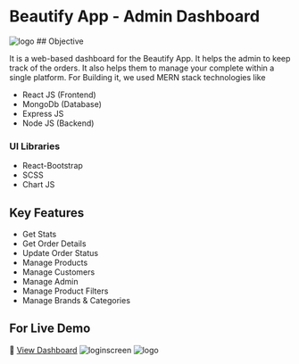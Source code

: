 # Beautify App - Admin Dashboard
<img src="https://github.com/MAashirKhan/beautify-admin-dashboard/blob/main/Beautify%20-%20GitHub%20README.png" alt="logo">
## Objective
<p>It is a web-based dashboard for the Beautify App. It helps the admin to keep track of the orders. It also helps them to manage your complete within a single platform. For Building it, we used MERN stack technologies like </p>
<ul>
  <li>React JS (Frontend)</li>
  <li>MongoDb (Database)</li>
  <li>Express JS</li>
  <li>Node JS (Backend)</li>
</ul>
  <h3>UI Libraries</h3>
  <ul>
    <li>React-Bootstrap</li>
    <li>SCSS</li>
    <li>Chart JS</li>
  </ul>
  <h2>Key Features</h2>
  <ul>
    <li>Get Stats </li>
    <li>Get Order Details</li>
    <li>Update Order Status</li>
    <li>Manage Products</li>
    <li>Manage Customers</li>
    <li>Manage Admin</li>
    <li>Manage Product Filters</li>
    <li>Manage Brands & Categories</li>
  </ul>
  <h2>For Live Demo</h2>
  🔗 <a href="https://getbeautify-admin.netlify.app/" target="blank">View Dashboard</a>
  <img src="https://github.com/MAashirKhan/beautify-admin-dashboard/blob/main/login-01.PNG" alt="loginscreen">
  <img src="https://github.com/MAashirKhan/beautify-admin-dashboard/blob/main/main-view.PNG" alt="logo">
